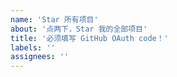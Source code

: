 ```yaml
---
name: 'Star 所有项目'
about: '点两下，Star 我的全部项目'
title: '必须填写 GitHub OAuth code！'
labels: ''
assignees: ''
---
```

